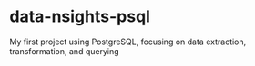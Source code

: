 # data-nsights-psql
My first project using PostgreSQL, focusing on data extraction, transformation, and querying
